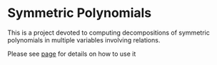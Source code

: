 # Symmetric Polynomials
This is a project devoted to computing decompositions of symmetric polynomials in multiple variables involving relations. 

Please see <a href="https://nickg-math.github.io/Mackey/html/use.html">page</a> for details on how to use it